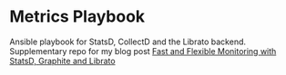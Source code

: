 Metrics Playbook
================

Ansible playbook for StatsD, CollectD and the Librato backend.  
Supplementary repo for my blog post [Fast and Flexible Monitoring with StatsD, Graphite and Librato](http://red-badger.com/blog/2013/11/04/fast-and-flexible-monitoring-with-statsd-graphite-and-librato/)
